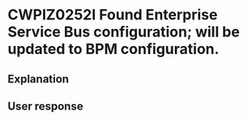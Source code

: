 # CWPIZ0252I Found Enterprise Service Bus configuration; will be updated to BPM configuration.

## Explanation

## User response